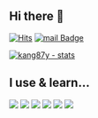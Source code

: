 ## Hi there 👋

[![Hits](https://hits.seeyoufarm.com/api/count/incr/badge.svg?url=https%3A%2F%2Fgithub.com%2Fkang87y&count_bg=%236D96DB&title_bg=%2300016C&icon=&icon_color=%23E7E7E7&title=visitor&edge_flat=false)](https://hits.seeyoufarm.com)
[![mail Badge](https://img.shields.io/badge/email-%40-%23EA4335?style=flat-square)](mailto:contact@kang87y.com)

[![kang87y - stats](https://github-readme-stats.vercel.app/api?username=kang87y)](https://github.com/anuraghazra/github-readme-stats)
 
## I use & learn...
<p>
  <img src="https://img.shields.io/badge/Node.js-80BD01?style=flat-square&logo=Node.js&logoColor=white"/> 
  <img src="https://img.shields.io/badge/C++-005697?style=flat-square&logo=c%2B%2B&logoColor=white"/>
  <img src="https://img.shields.io/badge/JavaScript-EFD81D?style=flat-square&logo=JavaScript&logoColor=white"/>
  <img src="https://img.shields.io/badge/TypeScript-2F74C0?style=flat-square&logo=TypeScript&logoColor=white"/>
  <img src="https://img.shields.io/badge/HTML-DD4B25?style=flat-square&logo=html5&logoColor=white"/> 
  <img src="https://img.shields.io/badge/css-28A4D8?style=flat-square&logo=css3&logoColor=white"/>
</p>
